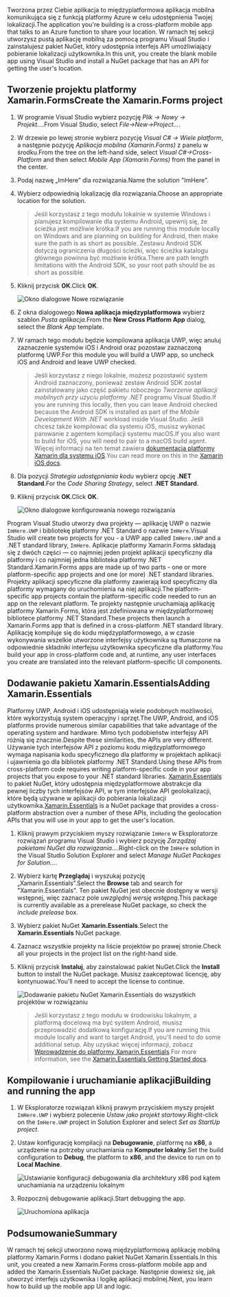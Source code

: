 <span data-ttu-id="5711d-101">Tworzona przez Ciebie aplikacja to międzyplatformowa aplikacja mobilna komunikująca się z funkcją platformy Azure w celu udostępnienia Twojej lokalizacji.</span><span class="sxs-lookup"><span data-stu-id="5711d-101">The application you're building is a cross-platform mobile app that talks to an Azure function to share your location.</span></span> <span data-ttu-id="5711d-102">W ramach tej sekcji utworzysz pustą aplikację mobilną za pomocą programu Visual Studio i zainstalujesz pakiet NuGet, który udostępnia interfejs API umożliwiający pobieranie lokalizacji użytkownika.</span><span class="sxs-lookup"><span data-stu-id="5711d-102">In this unit, you create the blank mobile app using Visual Studio and install a NuGet package that has an API for getting the user's location.</span></span>

## <a name="create-the-xamarinforms-project"></a><span data-ttu-id="5711d-103">Tworzenie projektu platformy Xamarin.Forms</span><span class="sxs-lookup"><span data-stu-id="5711d-103">Create the Xamarin.Forms project</span></span>

1. <span data-ttu-id="5711d-104">W programie Visual Studio wybierz pozycję *Plik -> Nowy -> Projekt...*.</span><span class="sxs-lookup"><span data-stu-id="5711d-104">From Visual Studio, select *File->New->Project...*.</span></span>

2. <span data-ttu-id="5711d-105">W drzewie po lewej stronie wybierz pozycję *Visual C# -> Wiele platform*, a następnie pozycję *Aplikacja mobilna (Xamarin.Forms)* z panelu w środku.</span><span class="sxs-lookup"><span data-stu-id="5711d-105">From the tree on the left-hand side, select *Visual C#->Cross-Platform* and then select *Mobile App (Xamarin.Forms)* from the panel in the center.</span></span>

3. <span data-ttu-id="5711d-106">Podaj nazwę „ImHere” dla rozwiązania.</span><span class="sxs-lookup"><span data-stu-id="5711d-106">Name the solution "ImHere".</span></span>

4. <span data-ttu-id="5711d-107">Wybierz odpowiednią lokalizację dla rozwiązania.</span><span class="sxs-lookup"><span data-stu-id="5711d-107">Choose an appropriate location for the solution.</span></span>

    > <span data-ttu-id="5711d-108">Jeśli korzystasz z tego modułu lokalnie w systemie Windows i planujesz kompilowanie dla systemu Android, upewnij się, że ścieżka jest możliwie krótka.</span><span class="sxs-lookup"><span data-stu-id="5711d-108">If you are running this module locally on Windows and are planning on building for Android, then make sure the path is as short as possible.</span></span> <span data-ttu-id="5711d-109">Zestawu Android SDK dotyczą ograniczenia długości ścieżki, więc ścieżka katalogu głównego powinna być możliwie krótka.</span><span class="sxs-lookup"><span data-stu-id="5711d-109">There are path length limitations with the Android SDK, so your root path should be as short as possible.</span></span>

5. <span data-ttu-id="5711d-110">Kliknij przycisk **OK**.</span><span class="sxs-lookup"><span data-stu-id="5711d-110">Click **OK**.</span></span>

    ![Okno dialogowe Nowe rozwiązanie](../media/2-new-solution-dialog.png)

6. <span data-ttu-id="5711d-112">Z okna dialogowego **Nowa aplikacja międzyplatformowa** wybierz szablon *Pusta aplikacja*.</span><span class="sxs-lookup"><span data-stu-id="5711d-112">From the **New Cross Platform App** dialog, select the *Blank App* template.</span></span>

7. <span data-ttu-id="5711d-113">W ramach tego modułu będzie kompilowana aplikacja UWP, więc anuluj zaznaczenie systemów iOS i Android oraz pozostaw zaznaczoną platformę UWP.</span><span class="sxs-lookup"><span data-stu-id="5711d-113">For this module you will build a UWP app, so uncheck iOS and Android and leave UWP checked.</span></span>

    > <span data-ttu-id="5711d-114">Jeśli korzystasz z niego lokalnie, możesz pozostawić system Android zaznaczony, ponieważ zestaw Android SDK został zainstalowany jako część pakietu roboczego *Tworzenie aplikacji mobilnych przy użyciu platformy .NET* programu Visual Studio.</span><span class="sxs-lookup"><span data-stu-id="5711d-114">If you are running this locally, then you can leave Android checked because the Android SDK is installed as part of the *Mobile Development With .NET* workload inside Visual Studio.</span></span> <span data-ttu-id="5711d-115">Jeśli chcesz także kompilować dla systemu iOS, musisz wykonać parowanie z agentem kompilacji systemu macOS.</span><span class="sxs-lookup"><span data-stu-id="5711d-115">If you also want to build for iOS, you will need to pair to a macOS build agent.</span></span> <span data-ttu-id="5711d-116">Więcej informacji na ten temat zawiera [dokumentacja platformy Xamarin dla systemu iOS](https://docs.microsoft.com/xamarin/ios/get-started/installation/windows/connecting-to-mac/).</span><span class="sxs-lookup"><span data-stu-id="5711d-116">You can read more on this in the [Xamarin iOS docs](https://docs.microsoft.com/xamarin/ios/get-started/installation/windows/connecting-to-mac/).</span></span>

8. <span data-ttu-id="5711d-117">Dla pozycji *Strategia udostępniania kodu* wybierz opcję **.NET Standard**.</span><span class="sxs-lookup"><span data-stu-id="5711d-117">For the *Code Sharing Strategy*, select **.NET Standard**.</span></span>

9. <span data-ttu-id="5711d-118">Kliknij przycisk **OK**.</span><span class="sxs-lookup"><span data-stu-id="5711d-118">Click **OK**.</span></span>

    ![Okno dialogowe konfigurowania nowego rozwiązania](../media/2-configure-solution-dialog.png)

<span data-ttu-id="5711d-120">Program Visual Studio utworzy dwa projekty — aplikację UWP o nazwie `ImHere.UWP` i bibliotekę platformy .NET Standard o nazwie `ImHere`.</span><span class="sxs-lookup"><span data-stu-id="5711d-120">Visual Studio will create two projects for you - a UWP app called `ImHere.UWP` and a .NET standard library, `ImHere`.</span></span> <span data-ttu-id="5711d-121">Aplikacje platformy Xamarin.Forms składają się z dwóch części — co najmniej jeden projekt aplikacji specyficzny dla platformy i co najmniej jedna biblioteka platformy .NET Standard.</span><span class="sxs-lookup"><span data-stu-id="5711d-121">Xamarin.Forms apps are made up of two parts - one or more platform-specific app projects and one (or more) .NET standard libraries.</span></span> <span data-ttu-id="5711d-122">Projekty aplikacji specyficzne dla platformy zawierają kod specyficzny dla platformy wymagany do uruchomienia na niej aplikacji.</span><span class="sxs-lookup"><span data-stu-id="5711d-122">The platform-specific app projects contain the platform-specific code needed to run an app on the relevant platform.</span></span> <span data-ttu-id="5711d-123">Te projekty następnie uruchamiają aplikację platformy Xamarin.Forms, która jest zdefiniowana w międzyplatformowej bibliotece platformy .NET Standard.</span><span class="sxs-lookup"><span data-stu-id="5711d-123">These projects then launch a Xamarin.Forms app that is defined in a cross-platform .NET standard library.</span></span> <span data-ttu-id="5711d-124">Aplikację kompiluje się do kodu międzyplatformowego, a w czasie wykonywania wszelkie utworzone interfejsy użytkownika są tłumaczone na odpowiednie składniki interfejsu użytkownika specyficzne dla platformy.</span><span class="sxs-lookup"><span data-stu-id="5711d-124">You build your app in cross-platform code and, at runtime, any user interfaces you create are translated into the relevant platform-specific UI components.</span></span>

## <a name="adding-xamarinessentials"></a><span data-ttu-id="5711d-125">Dodawanie pakietu Xamarin.Essentials</span><span class="sxs-lookup"><span data-stu-id="5711d-125">Adding Xamarin.Essentials</span></span>

<span data-ttu-id="5711d-126">Platformy UWP, Android i iOS udostępniają wiele podobnych możliwości, które wykorzystują system operacyjny i sprzęt.</span><span class="sxs-lookup"><span data-stu-id="5711d-126">The UWP, Android, and iOS platforms provide numerous similar capabilities that take advantage of the operating system and hardware.</span></span> <span data-ttu-id="5711d-127">Mimo tych podobieństw interfejsy API różnią się znacznie.</span><span class="sxs-lookup"><span data-stu-id="5711d-127">Despite these similarities, the APIs are very different.</span></span> <span data-ttu-id="5711d-128">Używanie tych interfejsów API z poziomu kodu międzyplatformowego wymaga napisania kodu specyficznego dla platformy w projektach aplikacji i ujawnienia go dla bibliotek platformy .NET Standard.</span><span class="sxs-lookup"><span data-stu-id="5711d-128">Using these APIs from cross-platform code requires writing platform-specific code in your app projects that you expose to your .NET standard libraries.</span></span> <span data-ttu-id="5711d-129">[Xamarin.Essentials](https://docs.microsoft.com/xamarin/essentials/) to pakiet NuGet, który udostępnia międzyplatformowe abstrakcje dla pewnej liczby tych interfejsów API, w tym interfejsów API geolokalizacji, które będą używane w aplikacji do pobierania lokalizacji użytkownika.</span><span class="sxs-lookup"><span data-stu-id="5711d-129">[Xamarin.Essentials](https://docs.microsoft.com/xamarin/essentials/) is a NuGet package that provides a cross-platform abstraction over a number of these APIs, including the geolocation APIs that you will use in your app to get the user's location.</span></span>

1. <span data-ttu-id="5711d-130">Kliknij prawym przyciskiem myszy rozwiązanie `ImHere` w Eksploratorze rozwiązań programu Visual Studio i wybierz pozycję *Zarządzaj pakietami NuGet dla rozwiązania...*.</span><span class="sxs-lookup"><span data-stu-id="5711d-130">Right-click on the `ImHere` solution in the Visual Studio Solution Explorer and select *Manage NuGet Packages for Solution...*.</span></span>

2. <span data-ttu-id="5711d-131">Wybierz kartę **Przeglądaj** i wyszukaj pozycję „Xamarin.Essentials”.</span><span class="sxs-lookup"><span data-stu-id="5711d-131">Select the **Browse** tab and search for "Xamarin.Essentials".</span></span> <span data-ttu-id="5711d-132">Ten pakiet NuGet jest obecnie dostępny w wersji wstępnej, więc zaznacz pole *uwzględnij wersję wstępną*.</span><span class="sxs-lookup"><span data-stu-id="5711d-132">This package is currently available as a prerelease NuGet package, so check the *include prelease* box.</span></span>

3. <span data-ttu-id="5711d-133">Wybierz pakiet NuGet **Xamarin.Essentials**.</span><span class="sxs-lookup"><span data-stu-id="5711d-133">Select the **Xamarin.Essentials** NuGet package.</span></span>

4. <span data-ttu-id="5711d-134">Zaznacz wszystkie projekty na liście projektów po prawej stronie.</span><span class="sxs-lookup"><span data-stu-id="5711d-134">Check all your projects in the project list on the right-hand side.</span></span>

5. <span data-ttu-id="5711d-135">Kliknij przycisk **Instaluj**, aby zainstalować pakiet NuGet.</span><span class="sxs-lookup"><span data-stu-id="5711d-135">Click the **Install** button to install the NuGet package.</span></span> <span data-ttu-id="5711d-136">Musisz zaakceptować licencję, aby kontynuować.</span><span class="sxs-lookup"><span data-stu-id="5711d-136">You'll need to accept the license to continue.</span></span>

    ![Dodawanie pakietu NuGet Xamarin.Essentials do wszystkich projektów w rozwiązaniu](../media/2-add-essentials-nuget.png)

    > <span data-ttu-id="5711d-138">Jeśli korzystasz z tego modułu w środowisku lokalnym, a platformą docelową ma być system Android, musisz przeprowadzić dodatkową konfigurację.</span><span class="sxs-lookup"><span data-stu-id="5711d-138">If you are running this module locally and want to target Android, you'll need to do some additional setup.</span></span> <span data-ttu-id="5711d-139">Aby uzyskać więcej informacji, zobacz [Wprowadzenie do platformy Xamarin.Essentials](https://docs.microsoft.com/xamarin/essentials/get-started?context=xamarin%2Fios&tabs=windows%2Candroid).</span><span class="sxs-lookup"><span data-stu-id="5711d-139">For more information, see the [Xamarin.Essentials Getting Started docs](https://docs.microsoft.com/xamarin/essentials/get-started?context=xamarin%2Fios&tabs=windows%2Candroid).</span></span>

## <a name="building-and-running-the-app"></a><span data-ttu-id="5711d-140">Kompilowanie i uruchamianie aplikacji</span><span class="sxs-lookup"><span data-stu-id="5711d-140">Building and running the app</span></span>

1. <span data-ttu-id="5711d-141">W Eksploratorze rozwiązań kliknij prawym przyciskiem myszy projekt `ImHere.UWP` i wybierz polecenie *Ustaw jako projekt startowy*.</span><span class="sxs-lookup"><span data-stu-id="5711d-141">Right-click on the `ImHere.UWP` project in Solution Explorer and select *Set as StartUp project*.</span></span>

2. <span data-ttu-id="5711d-142">Ustaw konfigurację kompilacji na **Debugowanie**, platformę na **x86**, a urządzenie na potrzeby uruchamiania na **Komputer lokalny**.</span><span class="sxs-lookup"><span data-stu-id="5711d-142">Set the build configuration to **Debug**, the platform to **x86**, and the device to run on to **Local Machine**.</span></span>

    ![Ustawianie konfiguracji debugowania dla architektury x86 pod kątem uruchamiania na urządzeniu lokalnym](../media/2-debug-configuration.png)

3. <span data-ttu-id="5711d-144">Rozpocznij debugowanie aplikacji.</span><span class="sxs-lookup"><span data-stu-id="5711d-144">Start debugging the app.</span></span>

    ![Uruchomiona aplikacja](../media/2-debuging-app.png)

## <a name="summary"></a><span data-ttu-id="5711d-146">Podsumowanie</span><span class="sxs-lookup"><span data-stu-id="5711d-146">Summary</span></span>

<span data-ttu-id="5711d-147">W ramach tej sekcji utworzono nową międzyplatformową aplikację mobilną platformy Xamarin.Forms i dodano pakiet NuGet Xamarin.Essentials.</span><span class="sxs-lookup"><span data-stu-id="5711d-147">In this unit, you created a new Xamarin.Forms cross-platform mobile app and added the Xamarin.Essentials NuGet package.</span></span> <span data-ttu-id="5711d-148">Następnie dowiesz się, jak utworzyć interfejs użytkownika i logikę aplikacji mobilnej.</span><span class="sxs-lookup"><span data-stu-id="5711d-148">Next, you learn how to build up the mobile app UI and logic.</span></span>